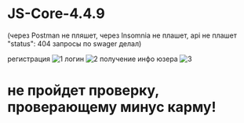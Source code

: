# JS-Core-4.4.9

(через Postman не пляшет, через Insomnia не плашет, api не плашет "status": 404 запросы по swager делал)<br/>

регистрация
![1](https://github.com/xBlood37/JS-Core-4.4.9/assets/108807631/a202e94b-e1ab-4cdb-b36c-f4d7a64c386c)
логин
![2](https://github.com/xBlood37/JS-Core-4.4.9/assets/108807631/8e1c6934-004d-49c8-9e15-0e0baf709912)
получение инфо юзера
![3](https://github.com/xBlood37/JS-Core-4.4.9/assets/108807631/d0d9ef0a-51dd-47e3-877f-df5fce1c3606)


<h1>не пройдет проверку, проверающему минус карму!<h1>
